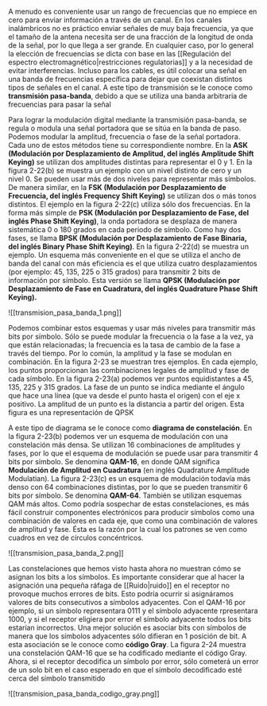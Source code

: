 A menudo es conveniente usar un rango de frecuencias que no empiece en cero para enviar información a través de un canal. En los canales inalámbricos no es práctico enviar señales de muy baja frecuencia, ya que el tamaño de la antena necesita ser de una fracción de la longitud de onda de la señal, por lo que llega a ser grande. En cualquier caso, por lo general la elección de frecuencias se dicta con base en las [[Regulación del espectro electromagnético|restricciones regulatorias]] y a la necesidad de evitar interferencias. Incluso para los cables, es útil colocar una señal en una banda de frecuencias específica para dejar que coexistan distintos tipos de señales en el canal. A este tipo de transmisión se le conoce como **transmisión pasa-banda**, debido a que se utiliza una banda arbitraria de frecuencias para pasar la señal

Para lograr la modulación digital mediante la transmisión pasa-banda, se regula o modula una señal portadora que se sitúa en la banda de paso. Podemos modular la amplitud, frecuencia o fase de la señal portadora. Cada uno de estos métodos tiene su correspondiente nombre. En la **ASK (Modulación por Desplazamiento de Amplitud, del inglés Amplitude Shift Keying)** se utilizan dos amplitudes distintas para representar el 0 y 1. En la figura 2-22(b) se muestra un ejemplo con un nivel distinto de cero y un nivel 0. Se pueden usar más de dos niveles para representar más símbolos. De manera similar, en la **FSK (Modulación por Desplazamiento de Frecuencia, del inglés Frequency Shift Keying)** se utilizan dos o más tonos distintos. El ejemplo en la figura 2-22(c) utiliza sólo dos frecuencias. En la forma más simple de **PSK (Modulación por Desplazamiento de Fase, del inglés Phase Shift Keying)**, la onda portadora se desplaza de manera sistemática 0 o 180 grados en cada periodo de símbolo. Como hay dos fases, se llama **BPSK (Modulación por Desplazamiento de Fase Binaria, del inglés Binary Phase Shift Keying)**. En la figura 2-22(d) se muestra un ejemplo. Un esquema más conveniente en el que se utiliza el ancho de banda del canal con más eficiencia es el que utiliza cuatro desplazamientos (por ejemplo: 45, 135, 225 o 315 grados) para transmitir 2 bits de información por símbolo. Esta versión se llama **QPSK (Modulación por Desplazamiento de Fase en Cuadratura, del inglés Quadrature Phase Shift Keying).**

![[transmision_pasa_banda_1.png]]

Podemos combinar estos esquemas y usar más niveles para transmitir más bits por símbolo. Sólo se puede modular la frecuencia o la fase a la vez, ya que están relacionadas; la frecuencia es la tasa de cambio de la fase a través del tiempo. Por lo común, la amplitud y la fase se modulan en combinación. En la figura 2-23 se muestran tres ejemplos. En cada ejemplo, los puntos proporcionan las combinaciones legales de amplitud y fase de cada símbolo. En la figura 2-23(a) podemos ver puntos equidistantes a 45, 135, 225 y 315 grados. La fase de un punto se indica mediante el ángulo que hace una línea (que va desde el punto hasta el origen) con el eje x positivo. La amplitud de un punto es la distancia a partir del origen. Esta figura es una representación de QPSK

A este tipo de diagrama se le conoce como **diagrama de constelación**. En la figura 2-23(b) podemos ver un esquema de modulación con una constelación más densa. Se utilizan 16 combinaciones de amplitudes y fases, por lo que el esquema de modulación se puede usar para transmitir 4 bits por símbolo. Se denomina **QAM-16**, en donde QAM significa **Modulación de Amplitud en Cuadratura** (en inglés Quadrature Amplitude Modulatian). La figura 2-23(c) es un esquema de modulación todavía más denso con 64 combinaciones distintas, por lo que se pueden transmitir 6 bits por símbolo. Se denomina **QAM-64**. También se utilizan esquemas QAM más altos. Como podría sospechar de estas constelaciones, es más fácil construir componentes electrónicos para producir símbolos como una combinación de valores en cada eje, que como una combinación de valores de amplitud y fase. Ésta es la razón por la cual los patrones se ven como cuadros en vez de círculos concéntricos.

![[transmision_pasa_banda_2.png]]

Las constelaciones que hemos visto hasta ahora no muestran cómo se asignan los bits a los símbolos. Es importante considerar que al hacer la asignación una pequeña ráfaga de [[Ruido|ruido]] en el receptor no provoque muchos errores de bits. Esto podría ocurrir si asignáramos valores de bits consecutivos a símbolos adyacentes. Con el QAM-16 por ejemplo, si un símbolo representara 0111 y el símbolo adyacente rpresentara 1000, y si el receptor eligiera por error el símbolo adyacente todos los bits estarían incorrectos. Una mejor solución es asociar bits con símbolos de manera que los símbolos adyacentes sólo difieran en 1 posición de bit. A esta asociación se le conoce como **código Gray**. La figura 2-24 muestra una constelación QAM-16 que se ha codificado mediante el código Gray. Ahora, si el receptor decodifica un símbolo por error, sólo cometerá un error de un solo bit en el caso esperado en que el símbolo decodificado esté cerca del símbolo transmitido

![[transmision_pasa_banda_codigo_gray.png]]